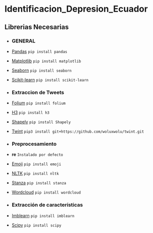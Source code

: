 # Identificacion_Depresion_Ecuador





## Librerias Necesarias

* ### GENERAL

* [Pandas](https://pypi.org/project/pandas/)
    `pip install pandas`
* [Matplotlib](https://matplotlib.org/stable/users/installing/index.html)
    `pip install matplotlib`
* [Seaborn](https://seaborn.pydata.org/installing.html)
    `pip install seaborn`
* [Scikit-learn](https://scikit-learn.org/stable/install.html)
    `pip install scikit-learn`
    

* ### Extraccion de Tweets

* [Folium](https://pypi.org/project/folium/)
    `pip install folium`
* [H3](https://h3geo.org/docs/installation/)
    `pip install h3`
* [Shapely](https://pypi.org/project/Shapely/)
    `pip install Shapely`
* [Twint](https://github.com/woluxwolu/twint.git)
    `pip3 install git+https://github.com/woluxwolu/twint.git`


* ### Preprocesamiento

* **re**
    `Instalado por defecto`
    
* [Emoji](https://pypi.org/project/emoji/)
    `pip install emoji`
* [NLTK](https://www.nltk.org/install.html)
    `pip install nltk`
* [Stanza](https://stanfordnlp.github.io/stanza/installation_usage.html)
    `pip install stanza`
* [Wordcloud](https://pypi.org/project/wordcloud/)
    `pip install wordcloud`


* ### Extracción de características

* [Imblearn](https://pypi.org/project/imblearn/)
    `pip install imblearn`
* [Scipy](https://pypi.org/project/scipy/)
    `pip install scipy`

